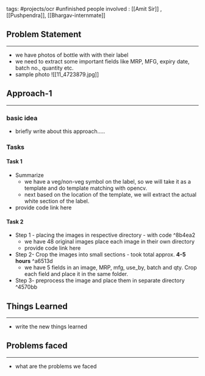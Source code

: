 tags: #projects/ocr #unfinished 
people involved : [[Amit Sir]] , [[Pushpendra]], [[Bhargav-internmate]]

## Problem Statement
---
- we have photos of bottle with with their label
- we need to extract some important fields like MRP, MFG, expiry date, batch no., quantity etc.
- sample photo ![[11_4723879.jpg]] 

## Approach-1
---
### basic idea
- briefly write about this approach.....
### Tasks

#### Task 1
- Summarize
	- we have a veg/non-veg symbol on the label, so we will take it as a template and do template matching with opencv.
	- next based on the location of the template, we will extract the actual white section of the label.
- provide code link here

#### Task 2
- Step 1 - placing the images in respective directory - with code ^8b4ea2
	- we have 48 original images place each image in their own directory
	- provide code link here
- Step 2- Crop the images into small sections - took total approx. **4-5 hours** ^a6513d
	- we have 5 fields in an image, MRP, mfg, use_by, batch and qty. Crop each field and place it in the same folder.
- Step 3- preprocess the image and place them in separate directory ^4570bb

## Things Learned
--- 
- write the new things learned

## Problems faced
--- 
- what are the problems we faced
